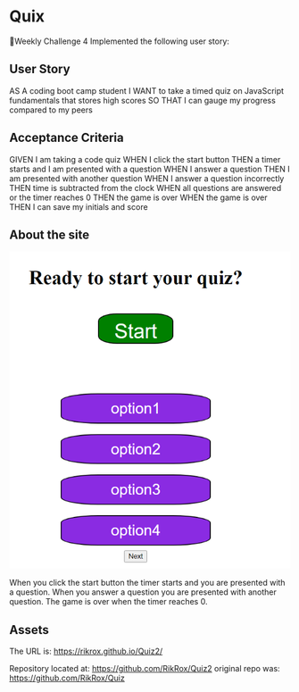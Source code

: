 # Quix


📖Weekly Challenge 4
Implemented the following user story:


## User Story

AS A coding boot camp student
I WANT to take a timed quiz on JavaScript fundamentals that stores high scores
SO THAT I can gauge my progress compared to my peers


## Acceptance Criteria
GIVEN I am taking a code quiz
WHEN I click the start button
THEN a timer starts and I am presented with a question
WHEN I answer a question
THEN I am presented with another question
WHEN I answer a question incorrectly
THEN time is subtracted from the clock
WHEN all questions are answered or the timer reaches 0
THEN the game is over
WHEN the game is over
THEN I can save my initials and score



## About the site

![Quiz](./assets/site.PNG)

When you click the start button the timer starts and you are presented with a question. When you answer a question you are presented with another question. The game is over when the timer reaches 0. 


## Assets

The URL is: https://rikrox.github.io/Quiz2/

Repository located at: https://github.com/RikRox/Quiz2
original repo was: https://github.com/RikRox/Quiz
